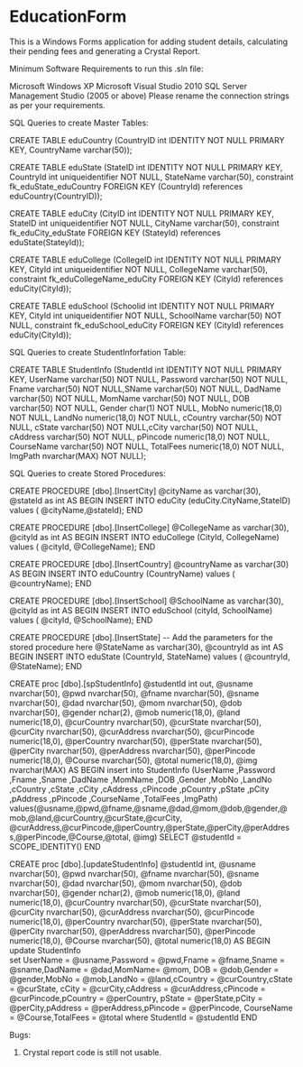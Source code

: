 # EducationForm
This is a Windows Forms application for adding student details, calculating their pending fees and generating a Crystal Report.

Minimum Software Requirements to run this .sln file:

Microsoft Windows XP
Microsoft Visual Studio 2010
SQL Server Management Studio (2005 or above)
Please rename the connection strings as per your requirements.

SQL Queries to create Master Tables:

CREATE TABLE eduCountry (CountryID int IDENTITY NOT NULL PRIMARY KEY, CountryName varchar(50));

CREATE TABLE eduState (StateID int IDENTITY NOT NULL PRIMARY KEY, CountryId int uniqueidentifier NOT NULL,
StateName varchar(50), constraint fk_eduState_eduCountry FOREIGN KEY (CountryId) references eduCountry(CountryID));

CREATE TABLE eduCity (CityID int IDENTITY NOT NULL PRIMARY KEY, StateID int uniqueidentifier NOT NULL,
CityName varchar(50), constraint fk_eduCity_eduState FOREIGN KEY (StateyId) references eduState(StateyId));

CREATE TABLE eduCollege (CollegeID int IDENTITY NOT NULL PRIMARY KEY, CityId int uniqueidentifier NOT NULL,
CollegeName varchar(50), constraint fk_eduCollegeName_eduCity FOREIGN KEY (CityId) references eduCity(CityId));

CREATE TABLE eduSchool (Schoolid int IDENTITY NOT NULL PRIMARY KEY, CityId int uniqueidentifier NOT NULL,
SchoolName varchar(50) NOT NULL, constraint fk_eduSchool_eduCity FOREIGN KEY (CityId) references eduCity(CityId));

SQL Queries to create StudentInforfation Table:

CREATE TABLE StudentInfo (StudentId int IDENTITY NOT NULL PRIMARY KEY, UserName varchar(50) NOT NULL, 
Password varchar(50) NOT NULL, Fname varchar(50) NOT NULL,SName varchar(50) NOT NULL, DadName varchar(50) NOT NULL,
MomName varchar(50) NOT NULL, DOB varchar(50) NOT NULL, Gender char(1) NOT NULL, MobNo numeric(18,0) NOT NULL, 
LandNo numeric(18,0) NOT NULL, cCountry varchar(50) NOT NULL, cState varchar(50) NOT NULL,cCity varchar(50) NOT NULL,
cAddress varchar(50) NOT NULL, pPincode numeric(18,0) NOT NULL, CourseName varchar(50) NOT NULL, 
TotalFees numeric(18,0) NOT NULL, ImgPath nvarchar(MAX) NOT NULL);

SQL Queries to create Stored Procedures:

CREATE PROCEDURE [dbo].[InsertCity]
	@cityName as varchar(30),
	@stateId as int
AS
BEGIN
	INSERT INTO eduCity (eduCity.CityName,StateID) values ( @cityName,@stateId);
END

CREATE PROCEDURE [dbo].[InsertCollege]
	 @CollegeName as varchar(30),
	 @cityId as int
AS
BEGIN
	INSERT INTO eduCollege (CityId, CollegeName) values ( @cityId, @CollegeName);
END 

CREATE PROCEDURE [dbo].[InsertCountry]
	@countryName as varchar(30)
AS
BEGIN
	INSERT INTO eduCountry (CountryName) values ( @countryName);
END 

CREATE PROCEDURE [dbo].[InsertSchool]
	 @SchoolName as varchar(30),
	 @cityId as int
AS
BEGIN
	INSERT INTO eduSchool (cityId, SchoolName) values ( @cityId, @SchoolName);
END 

CREATE PROCEDURE [dbo].[InsertState]
	-- Add the parameters for the stored procedure here
	 @StateName as varchar(30),
	 @countryId as int
AS
BEGIN
	INSERT INTO eduState (CountryId, StateName) values ( @countryId, @StateName);
END 

CREATE proc [dbo].[spStudentInfo]
@studentId int out,
@usname nvarchar(50),
@pwd nvarchar(50),
@fname nvarchar(50),
@sname nvarchar(50),
@dad nvarchar(50),
@mom nvarchar(50),
@dob nvarchar(50),
@gender nchar(2),
@mob numeric(18,0),
@land numeric(18,0),
@curCountry nvarchar(50),
@curState nvarchar(50),
@curCity nvarchar(50),
@curAddress nvarchar(50),
@curPincode numeric(18,0),
@perCountry nvarchar(50),
@perState nvarchar(50),
@perCity nvarchar(50),
@perAddress nvarchar(50),
@perPincode numeric(18,0),
@Course nvarchar(50),
@total numeric(18,0),
@img nvarchar(MAX)
AS
BEGIN
	insert into StudentInfo (UserName
      ,Password
      ,Fname
      ,Sname
      ,DadName
      ,MomName
      ,DOB
      ,Gender
      ,MobNo
      ,LandNo
      ,cCountry
      ,cState
      ,cCity
      ,cAddress
      ,cPincode
      ,pCountry
      ,pState
      ,pCity
      ,pAddress
      ,pPincode
      ,CourseName
      ,TotalFees
      ,ImgPath)
	  values(@usname,@pwd,@fname,@sname,@dad,@mom,@dob,@gender,@mob,@land,@curCountry,@curState,@curCity,
		@curAddress,@curPincode,@perCountry,@perState,@perCity,@perAddress,@perPincode,@Course,@total,
		@img)
		SELECT @studentId = SCOPE_IDENTITY()
END

CREATE proc [dbo].[updateStudentInfo]
@studentId int,
@usname nvarchar(50),
@pwd nvarchar(50),
@fname nvarchar(50),
@sname nvarchar(50),
@dad nvarchar(50),
@mom nvarchar(50),
@dob nvarchar(50),
@gender nchar(2),
@mob numeric(18,0),
@land numeric(18,0),
@curCountry nvarchar(50),
@curState nvarchar(50),
@curCity nvarchar(50),
@curAddress nvarchar(50),
@curPincode numeric(18,0),
@perCountry nvarchar(50),
@perState nvarchar(50),
@perCity nvarchar(50),
@perAddress nvarchar(50),
@perPincode numeric(18,0),
@Course nvarchar(50),
@total numeric(18,0)
AS
BEGIN
	update StudentInfo       
	set UserName = @usname,Password = @pwd,Fname = @fname,Sname = @sname,DadName = @dad,MomName= @mom,
	DOB = @dob,Gender = @gender,MobNo = @mob,LandNo = @land,cCountry = @curCountry,cState = @curState,
	cCity = @curCity,cAddress = @curAddress,cPincode = @curPincode,pCountry = @perCountry,
	pState = @perState,pCity = @perCity,pAddress = @perAddress,pPincode = @perPincode,
	CourseName = @Course,TotalFees = @total
	where StudentId = @studentId 
END

Bugs:
1. Crystal report code is still not usable.
